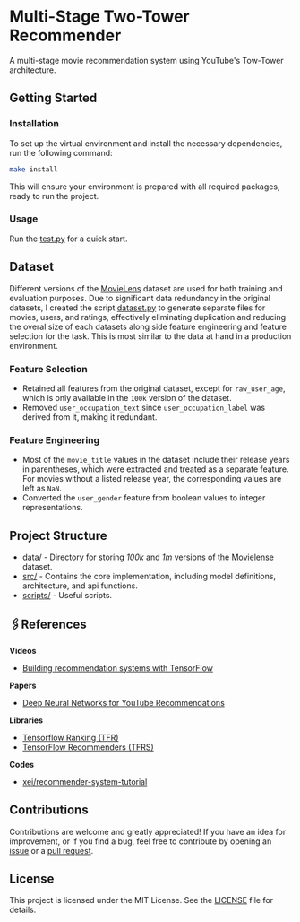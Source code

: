 # Multi-Stage Two-Tower Recommender
A multi-stage movie recommendation system using YouTube's Tow-Tower architecture.

## Getting Started
### Installation
To set up the virtual environment and install the necessary dependencies, run the following command:
```bash
make install
```
This will ensure your environment is prepared with all required packages, ready to run the project.

### Usage
Run the [test.py](test.py) for a quick start.

## Dataset
Different versions of the [MovieLens](https://grouplens.org/datasets/movielens/) dataset are used for both training and evaluation purposes. Due to significant data redundancy in the original datasets, I created the script [dataset.py](scripts/dataset.py) to generate separate files for movies, users, and ratings, effectively eliminating duplication and reducing the overal size of each datasets along side feature engineering and feature selection for the task. This is most similar to the data at hand in a production environment.

### Feature Selection
- Retained all features from the original dataset, except for `raw_user_age`, which is only available in the `100k` version of the dataset.
- Removed `user_occupation_text` since `user_occupation_label` was derived from it, making it redundant.

### Feature Engineering
- Most of the `movie_title` values in the dataset include their release years in parentheses, which were extracted and treated as a separate feature. For movies without a listed release year, the corresponding values are left as `NaN`.
- Converted the `user_gender` feature from boolean values to integer representations.

## Project Structure
- [data/](data) - Directory for storing *100k* and *1m* versions of the [Movielense](https://grouplens.org/datasets/movielens/) dataset.
- [src/](src) - Contains the core implementation, including model definitions, architecture, and api functions.
- [scripts/](scripts) - Useful scripts.

## 🖇References
**Videos**
- [Building recommendation systems with TensorFlow](https://www.youtube.com/playlist?list=PLQY2H8rRoyvy2MiyUBz5RWZr5MPFkV3qz)

**Papers**
- [Deep Neural Networks for YouTube Recommendations](https://research.google.com/pubs/archive/45530.pdf)

**Libraries**
- [Tensorflow Ranking (TFR)](https://github.com/tensorflow/ranking)
- [TensorFlow Recommenders (TFRS)](https://github.com/tensorflow/recommenders)

**Codes**
- [xei/recommender-system-tutorial](https://github.com/xei/recommender-system-tutorial)

## Contributions
Contributions are welcome and greatly appreciated! If you have an idea for improvement, or if you find a bug, feel free to contribute by opening an [issue](https://github.com/keivanipchihagh/multi-stage-two-tower-recommender/issues) or a [pull request](https://github.com/keivanipchihagh/multi-stage-two-tower-recommender/pulls).

## License
This project is licensed under the MIT License. See the [LICENSE](LICENSE) file for details.